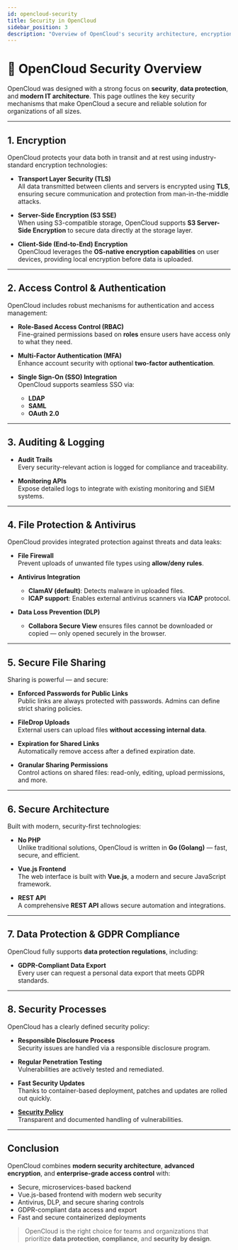 ```yaml
---
id: opencloud-security
title: Security in OpenCloud
sidebar_position: 3
description: "Overview of OpenCloud's security architecture, encryption, access control, and compliance."
---
```


# 🔐 OpenCloud Security Overview

OpenCloud was designed with a strong focus on **security**, **data protection**, and **modern IT architecture**. This page outlines the key security mechanisms that make OpenCloud a secure and reliable solution for organizations of all sizes.

---

## 1. Encryption

OpenCloud protects your data both in transit and at rest using industry-standard encryption technologies:

- **Transport Layer Security (TLS)**  
  All data transmitted between clients and servers is encrypted using **TLS**, ensuring secure communication and protection from man-in-the-middle attacks.

- **Server-Side Encryption (S3 SSE)**  
  When using S3-compatible storage, OpenCloud supports **S3 Server-Side Encryption** to secure data directly at the storage layer.

- **Client-Side (End-to-End) Encryption**  
  OpenCloud leverages the **OS-native encryption capabilities** on user devices, providing local encryption before data is uploaded.

---

## 2. Access Control & Authentication

OpenCloud includes robust mechanisms for authentication and access management:

- **Role-Based Access Control (RBAC)**  
  Fine-grained permissions based on **roles** ensure users have access only to what they need.

- **Multi-Factor Authentication (MFA)**  
  Enhance account security with optional **two-factor authentication**.

- **Single Sign-On (SSO) Integration**  
  OpenCloud supports seamless SSO via:
  - **LDAP**
  - **SAML**
  - **OAuth 2.0**

---

## 3. Auditing & Logging

- **Audit Trails**  
  Every security-relevant action is logged for compliance and traceability.

- **Monitoring APIs**  
  Expose detailed logs to integrate with existing monitoring and SIEM systems.

---

## 4. File Protection & Antivirus

OpenCloud provides integrated protection against threats and data leaks:

- **File Firewall**  
  Prevent uploads of unwanted file types using **allow/deny rules**.

- **Antivirus Integration**
  - **ClamAV (default)**: Detects malware in uploaded files.
  - **ICAP support**: Enables external antivirus scanners via **ICAP** protocol.

- **Data Loss Prevention (DLP)**
  - **Collabora Secure View** ensures files cannot be downloaded or copied — only opened securely in the browser.

---

## 5. Secure File Sharing

Sharing is powerful — and secure:

- **Enforced Passwords for Public Links**  
  Public links are always protected with passwords. Admins can define strict sharing policies.

- **FileDrop Uploads**  
  External users can upload files **without accessing internal data**.

- **Expiration for Shared Links**  
  Automatically remove access after a defined expiration date.

- **Granular Sharing Permissions**  
  Control actions on shared files: read-only, editing, upload permissions, and more.

---

## 6. Secure Architecture

Built with modern, security-first technologies:

- **No PHP**  
  Unlike traditional solutions, OpenCloud is written in **Go (Golang)** — fast, secure, and efficient.

- **Vue.js Frontend**  
  The web interface is built with **Vue.js**, a modern and secure JavaScript framework.

- **REST API**  
  A comprehensive **REST API** allows secure automation and integrations.

---

## 7. Data Protection & GDPR Compliance

OpenCloud fully supports **data protection regulations**, including:

- **GDPR-Compliant Data Export**  
  Every user can request a personal data export that meets GDPR standards.

---

## 8. Security Processes

OpenCloud has a clearly defined security policy:

- **Responsible Disclosure Process**  
  Security issues are handled via a responsible disclosure program.

- **Regular Penetration Testing**  
  Vulnerabilities are actively tested and remediated.

- **Fast Security Updates**  
  Thanks to container-based deployment, patches and updates are rolled out quickly.

- **[Security Policy](https://github.com/opencloud-eu/.github/blob/main/profile/SECURITY.md)**  
  Transparent and documented handling of vulnerabilities.

---

## Conclusion

OpenCloud combines **modern security architecture**, **advanced encryption**, and **enterprise-grade access control** with:

- Secure, microservices-based backend
- Vue.js-based frontend with modern web security
- Antivirus, DLP, and secure sharing controls
- GDPR-compliant data access and export
- Fast and secure containerized deployments

> OpenCloud is the right choice for teams and organizations that prioritize **data protection**, **compliance**, and **security by design**.
